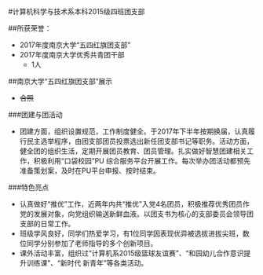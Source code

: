 #计算机科学与技术系本科2015级四班团支部

##所获荣誉：
- 2017年度南京大学“五四红旗团支部”
- 2017年度南京大学优秀共青团干部
  - 1人

##南京大学“五四红旗团支部”展示
- ~~合照~~

###团建与团活动
- 团建方面，组织设置规范，工作制度健全。于2017年下半年按期换届，认真履行民主选举程序，由团支部团员投票选出新任团支部书记等职务。活动方面，健全团的组织生活，定期开展团员教育、团员管理。扎实做好智慧团建相关工作，积极利用“口袋校园”PU 综合服务平台开展工作。每次举办团活动都预先准备策划案，及时在PU平台申报、按时结束。 

###特色亮点
- 认真做好“推优”工作，近两年内共“推优”入党4名团员，积极推荐优秀团员作党的发展对象，向党组织输送新鲜血液。以团支书为核心的支部委员会领导团支部的日常工作。
- 班级学风良好，同学们热爱学习，有1位同学因表现优异被选拔进拔尖班，数位同学分别参加了老师指导的多个创新项目。
- 课外活动丰富，组织过“计算机系2015级篮球友谊赛”、“和园幼儿合作意识提升训练课”、“新时代 新青年”等各类活动。